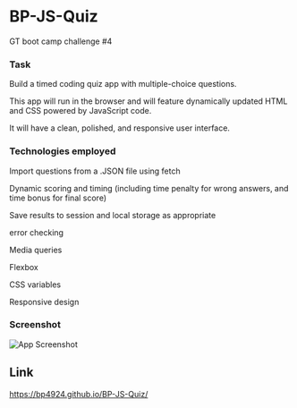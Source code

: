 # BP-JS-Quiz

GT boot camp challenge #4

### Task

Build a timed coding quiz app with multiple-choice questions.

This app will run in the browser and will feature dynamically updated HTML and CSS powered by JavaScript code.

It will have a clean, polished, and responsive user interface.

### Technologies employed

Import questions from a .JSON file using fetch

Dynamic scoring and timing (including time penalty for wrong answers, and time bonus for final score)

Save results to session and local storage as appropriate

error checking

Media queries

Flexbox

CSS variables

Responsive design

### Screenshot

![App Screenshot](https://bp4924.github.io/BP-JS-Quiz/assets/ss1.jpg)

## Link

https://bp4924.github.io/BP-JS-Quiz/

